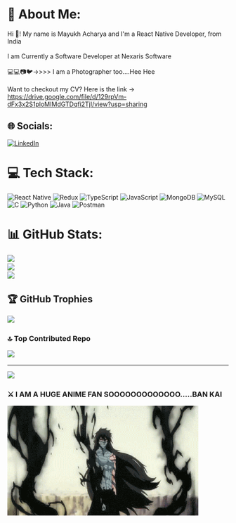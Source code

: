 # 💫 About Me:
Hi 👋! My name is Mayukh Acharya and I'm a React Native Developer, from India<br><br>I am Currently a Software Developer at Nexaris Software<br><br>💻💻📷🐦->>>> I am a Photographer too....Hee Hee<br><br>Want to checkout my CV? Here is the link -><br>https://drive.google.com/file/d/129rpVm-dFx3x2S1ploMIMdGTDqfi2TjI/view?usp=sharing


## 🌐 Socials:
[![LinkedIn](https://img.shields.io/badge/LinkedIn-%230077B5.svg?logo=linkedin&logoColor=white)](https://linkedin.com/in/mayukh-acharya) 

# 💻 Tech Stack:
![React Native](https://img.shields.io/badge/react_native-%2320232a.svg?style=for-the-badge&logo=react&logoColor=%2361DAFB) ![Redux](https://img.shields.io/badge/redux-%23593d88.svg?style=for-the-badge&logo=redux&logoColor=white) ![TypeScript](https://img.shields.io/badge/typescript-%23007ACC.svg?style=for-the-badge&logo=typescript&logoColor=white) ![JavaScript](https://img.shields.io/badge/javascript-%23323330.svg?style=for-the-badge&logo=javascript&logoColor=%23F7DF1E) ![MongoDB](https://img.shields.io/badge/MongoDB-%234ea94b.svg?style=for-the-badge&logo=mongodb&logoColor=white) ![MySQL](https://img.shields.io/badge/mysql-%2300000f.svg?style=for-the-badge&logo=mysql&logoColor=white) ![C](https://img.shields.io/badge/c-%2300599C.svg?style=for-the-badge&logo=c&logoColor=white) ![Python](https://img.shields.io/badge/python-3670A0?style=for-the-badge&logo=python&logoColor=ffdd54) ![Java](https://img.shields.io/badge/java-%23ED8B00.svg?style=for-the-badge&logo=openjdk&logoColor=white) ![Postman](https://img.shields.io/badge/Postman-FF6C37?style=for-the-badge&logo=postman&logoColor=white)
# 📊 GitHub Stats:
![](https://github-readme-stats.vercel.app/api?username=mayukhAcharya&theme=dracula&hide_border=false&include_all_commits=true&count_private=true)<br/>
![](https://github-readme-streak-stats.herokuapp.com/?user=mayukhAcharya&theme=dracula&hide_border=false)<br/>
![](https://github-readme-stats.vercel.app/api/top-langs/?username=mayukhAcharya&theme=dracula&hide_border=false&include_all_commits=true&count_private=true&layout=compact)

## 🏆 GitHub Trophies
![](https://github-profile-trophy.vercel.app/?username=mayukhAcharya&theme=dracula&no-frame=true&no-bg=false&margin-w=4)

### 🔝 Top Contributed Repo
![](https://github-contributor-stats.vercel.app/api?username=mayukhAcharya&limit=5&theme=dracula&combine_all_yearly_contributions=true)

---
[![](https://visitcount.itsvg.in/api?id=mayukhAcharya&icon=0&color=0)](https://visitcount.itsvg.in)

<!-- Proudly created with GPRM ( https://gprm.itsvg.in ) -->

### ⚔️ I AM A HUGE ANIME FAN SOOOOOOOOOOOOO.....BAN KAI
![](https://github.com/MayukhAcharya/MayukhAcharya/blob/main/gif.gif)


<!-- Proudly created with GPRM ( https://gprm.itsvg.in ) -->
